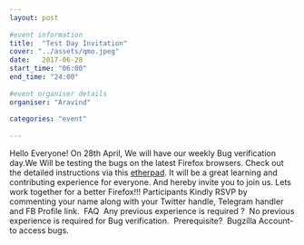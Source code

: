```yaml
---
layout: post
​
#event information
title:  "Test Day Invitation"
cover: "../assets/qmo.jpeg"
date:   2017-06-28
start_time: "06:00"
end_time: "24:00"
​
#event organiser details
organiser: "Aravind"
​
categories: "event"
​
---
```

Hello Everyone!
On 28th April, We will have our weekly Bug verification day.We Will be testing the bugs on the latest Firefox browsers. 
Check out the detailed instructions via this <a href="https://public.etherpad-mozilla.org/p/MozillaIN_QA_Bug_Verification_Day_20170628">etherpad</a>.
It will be a great learning and contributing experience for everyone. And hereby invite you to join us. Lets work together for a better Firefox!!!
Participants Kindly RSVP by commenting your name along with your Twitter handle, Telegram handler and FB Profile link.
​
FAQ
​
Any previous experience is required ?
​
No previous experience is required for Bug verification.
​
Prerequisite?
​
Bugzilla Account- to access bugs.
